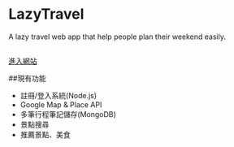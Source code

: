 # LazyTravel
A lazy travel web app that help people plan their weekend easily.

##
[進入網站](https://lazytravel.herokuapp.com/)

##現有功能
- 註冊/登入系統(Node.js)
- Google Map & Place API
- 多筆行程筆記儲存(MongoDB)
- 景點搜尋
- 推薦景點、美食
